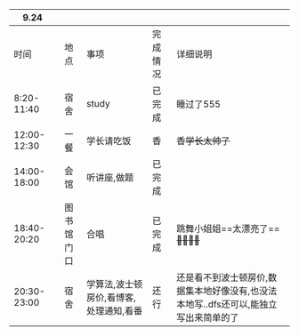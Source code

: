 | 9.24        |            |                                        |          |                                                              |
| ----------- | :--------: | -------------------------------------- | -------- | ------------------------------------------------------------ |
| 时间        |    地点    | 事项                                   | 完成情况 | 详细说明                                                     |
| 8:20-11:40  |    宿舍    | study                                  | 已完成   | 睡过了555                                                    |
| 12:00-12:30 |    一餐    | 学长请吃饭                             | 香       | 香~~学长太帅了~~                                             |
| 14:00-18:00 |    会馆    | 听讲座,做题                            | 已完成   |                                                              |
| 18:40-20:20 | 图书馆门口 | 合唱                                   | 已完成   | 跳舞小姐姐==太漂亮了==~~:drooling_face::drooling_face::drooling_face::drooling_face:~~ |
| 20:30-23:00 |    宿舍    | 学算法,波士顿房价,看博客,处理通知,看番 | 还行     | 还是看不到波士顿房价,数据集本地好像没有,也没法本地写..dfs还可以,能独立写出来简单的了 |

